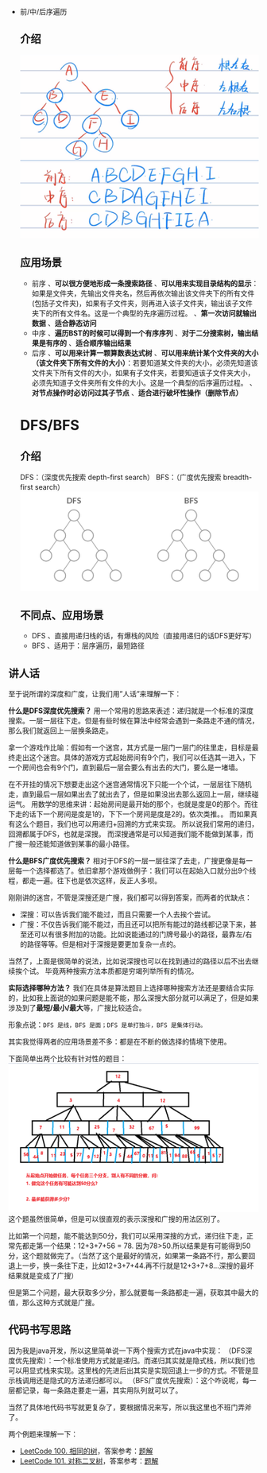- 前/中/后序遍历

  ## 介绍

  ![在这里插入图片描述](image/20210513092447222.png)

  ## 应用场景

  - 前序
    、**可以很方便地形成一条搜索路径**
    、**可以用来实现目录结构的显示**：如果是文件夹，先输出文件夹名，然后再依次输出该文件夹下的所有文件(包括子文件夹)，如果有子文件夹，则再进入该子文件夹，输出该子文件夹下的所有文件名。这是一个典型的先序遍历过程。
    、**第一次访问就输出数据**
    、**适合静态访问**
  - 中序
    、**遍历BST的时候可以得到一个有序序列**
    、**对于二分搜索树，输出结果是有序的**
    、**适合顺序输出结果**
  - 后序
    、**可以用来计算一颗算数表达式树**
    、**可以用来统计某个文件夹的大小（该文件夹下所有文件的大小）**：若要知道某文件夹的大小，必须先知道该文件夹下所有文件的大小，如果有子文件夹，若要知道该子文件夹大小，必须先知道子文件夹所有文件的大小。这是一个典型的后序遍历过程。
    、**对节点操作时必访问过其子节点**
    、**适合进行破坏性操作（删除节点）**

  # DFS/BFS

  ## 介绍

  DFS：（深度优先搜索 depth-first search）
  BFS：（广度优先搜索 breadth-first search）
  ![在这里插入图片描述](image/5de4333e29a701e92e68f4f26dd7685f.gif)

  ## 不同点、应用场景

  - DFS
    、直接用递归栈的话，有爆栈的风险（直接用递归的话DFS更好写）
  - BFS
    、适用于：层序遍历，最短路径

## 讲人话

至于说所谓的深度和广度，让我们用”人话”来理解一下：

**什么是DFS深度优先搜索？**
用一个常用的思路来表述：递归就是一个标准的深度搜索。一层一层往下走。但是有些时候在算法中经常会遇到一条路走不通的情况，那么我们就返回上一层换条路走。

拿一个游戏作比喻：假如有一个迷宫，其方式是一层门一层门的往里走，目标是最终走出这个迷宫。具体的游戏方式起始房间有9个门，我们可以任选其一进入，下一个房间也会有9个门，直到最后一层会要么有出去的大门，要么是一堵墙。

在不开挂的情况下想要走出这个迷宫通常情况下只能一个个试，一层层往下随机走，直到最后一层如果出去了就出去了，但是如果没出去那么返回上一层，继续碰运气。
用数学的思维来讲：起始房间是最开始的那个，也就是度是0的那个。而往下走的话下一个房间是度是1的，下下一个房间是度是2的。依次类推。。
而如果真有这么个题目，我们也可以用递归+回溯的方式来实现。
所以说我们常用的递归，回溯都属于DFS，也就是深搜。
而深搜通常是可以知道我们能不能做到某事，而广搜一般还能知道做到某事的最小路径。

**什么是BFS广度优先搜索？**
相对于DFS的一层一层往深了去走，广搜更像是每一层每一个选择都选了。依旧拿那个游戏做例子：我们可以在起始入口就分出9个线程，都走一遍。往下也是依次这样，反正人多呗。

刚刚讲的迷宫，不管是深搜还是广搜，我们都可以得到答案，而两者的优缺点：

- 深搜：可以告诉我们能不能过，而且只需要一个人去挨个尝试。
- 广搜：不仅告诉我们能不能过，而且还可以把所有能过的路线都记录下来，甚至还可以有很多附加的功能。比如说能通过的门牌号最小的路径，最靠左/右的路径等等。但是相对于深搜是要更加复杂一点的。

当然了，上面是很简单的说法，比如说深搜也可以在找到通过的路径以后不出去继续挨个试。
毕竟两种搜索方法本质都是穷竭列举所有的情况。

**实际选择哪种方法？**
我们在具体是算法题目上选择哪种搜索方法还是要结合实际的，比如我上面说的如果问题是能不能，那么深搜大部分就可以满足了，但是如果涉及到了**最短/最小/最大**等，广搜比较适合。

形象点说：`DFS 是线，BFS 是面；DFS 是单打独斗，BFS 是集体行动。`

其实我觉得两者的应用场景差不多：都是在不断的做选择的情境下使用。

下面简单出两个比较有针对性的题目：
![在这里插入图片描述](image/ed1f42f90365f4e4e1180d9033fe44a1.png)
这个题虽然很简单，但是可以很直观的表示深搜和广搜的用法区别了。

比如第一个问题，能不能达到50分，我们可以采用深搜的方式，递归往下走，正常先都走第一个结果：12+3+7+56 = 78.
因为78>50.所以结果是有可能得到50分，这个题就做完了。（当然了这个是最好的情况，如果第一条路不行，那么要回退上一步，换一条往下走，比如12+3+7+44.再不行就是12+3+7+8…深搜的最坏结果就是变成了广搜）

但是第二个问题，最大获取多少分，那么就要每一条路都走一遍，获取其中最大的值，那么这种方式就是广搜。

## 代码书写思路

因为我是java开发，所以这里简单说一下两个搜索方式在java中实现：
（DFS深度优先搜索）：一个标准使用方式就是递归。而递归其实就是隐式栈，所以我们也可以用显式栈来实现。这里栈的先进后出其实是实现回退上一步的方式。不管是显示栈调用还是隐式的方法递归都可以。
（BFS广度优先搜索）：这个咋说呢，每一层都记录，每一条路走要走一遍，其实用队列就可以了。

当然了具体地代码书写就更复杂了，要根据情况来写，所以我这里也不班门弄斧了。

两个例题来理解一下：

- [LeetCode 100. 相同的树](https://leetcode-cn.com/problems/same-tree/)，答案参考：[题解](https://leetcode-cn.com/problems/same-tree/solution/tao-pan-feng-dfs-bfs-by-a1697752105-t1q9/)
- [LeetCode 101. 对称二叉树](https://leetcode-cn.com/problems/symmetric-tree/)，答案参考：[题解](https://leetcode-cn.com/problems/symmetric-tree/solution/tao-pan-feng-dfs-bfs-by-a1697752105-p0u7/)
